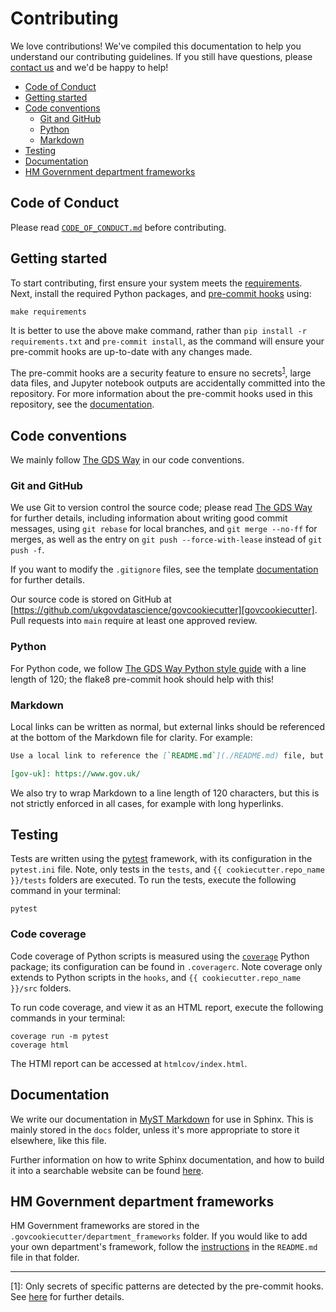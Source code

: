 # Contributing

We love contributions! We've compiled this documentation to help you understand our contributing guidelines. If you
still have questions, please [contact us][email] and we'd be happy to help!

- [Code of Conduct](#code-of-conduct)
- [Getting started](#getting-started)
- [Code conventions](#code-conventions)
  - [Git and GitHub](#git-and-github)
  - [Python](#python)
  - [Markdown](#markdown)
- [Testing](#testing)
- [Documentation](#documentation)
- [HM Government department frameworks](#hm-government-department-frameworks)

## Code of Conduct

Please read [`CODE_OF_CONDUCT.md`][code-of-conduct] before contributing.

## Getting started

To start contributing, first ensure your system meets the [requirements][readme-requirements]. Next, install the
required Python packages, and [pre-commit hooks][pre-commit] using:

```shell
make requirements
```

It is better to use the above make command, rather than `pip install -r requirements.txt` and `pre-commit install`, as
the command will ensure your pre-commit hooks are up-to-date with any changes made.

The pre-commit hooks are a security feature to ensure no secrets<sup>[1](#footnote-1)</sup>, large data files, and
Jupyter notebook outputs are accidentally committed into the repository. For more information about the pre-commit
hooks used in this repository, see the [documentation][docs-pre-commit-hooks].

## Code conventions

We mainly follow [The GDS Way][gds-way] in our code conventions.

### Git and GitHub

We use Git to version control the source code; please read [The GDS Way][gds-way-git] for further details, including
information about writing good commit messages, using `git rebase` for local branches, and `git merge --no-ff` for
merges, as well as the entry on `git push --force-with-lease` instead of `git push -f`.

If you want to modify the `.gitignore` files, see the template [documentation][docs-updating-gitignore] for further
details.

Our source code is stored on GitHub at [https://github.com/ukgovdatascience/govcookiecutter][govcookiecutter]. Pull
requests into `main` require at least one approved review.

### Python

For Python code, we follow [The GDS Way Python style guide][gds-way-python] with a line length of 120; the flake8
pre-commit hook should help with this!

### Markdown

Local links can be written as normal, but external links should be referenced at the bottom of the Markdown file for
clarity. For example:

```md
Use a local link to reference the [`README.md`](./README.md) file, but an external link for [GOV.UK][gov-uk].

[gov-uk]: https://www.gov.uk/
```

We also try to wrap Markdown to a line length of 120 characters, but this is not strictly enforced in all cases, for
example with long hyperlinks.

## Testing

Tests are written using the [pytest][pytest] framework, with its configuration in the `pytest.ini` file. Note, only
tests in the `tests`, and `{{ cookiecutter.repo_name }}/tests` folders are executed. To run the tests, execute the
following command in your terminal:

```shell
pytest
```

### Code coverage

Code coverage of Python scripts is measured using the [`coverage`][coverage] Python package; its configuration can be
found in `.coveragerc`. Note coverage only extends to Python scripts in the `hooks`, and
`{{ cookiecutter.repo_name }}/src` folders.

To run code coverage, and view it as an HTML report, execute the following commands in your terminal:

```shell
coverage run -m pytest
coverage html
```

The HTMl report can be accessed at `htmlcov/index.html`.

## Documentation

We write our documentation in [MyST Markdown][myst] for use in Sphinx. This is mainly stored in the `docs` folder,
unless it's more appropriate to store it elsewhere, like this file.

Further information on how to write Sphinx documentation, and how to build it into a searchable website can be found
[here][docs-write-sphinx-documentation].

## HM Government department frameworks

HM Government frameworks are stored in the `.govcookiecutter/department_frameworks` folder. If you would like to add
your own department's framework, follow the [instructions][docs-govcookiecutter-frameworks] in the `README.md` file in
that folder.

---

<a name="footnote-1">[1]</a>: Only secrets of specific patterns are detected by the pre-commit hooks. See
[here][docs-pre-commit-hooks-secrets-definition] for further details.

[code-of-conduct]: ./CODE_OF_CONDUCT.md
[coverage]: https://coverage.readthedocs.io/
[docs-govcookiecutter-frameworks]: ./%7B%7B%20cookiecutter.repo_name%20%7D%7D/.govcookiecutter/department_frameworks/README.md
[docs-pre-commit-hooks]: ./%7B%7B%20cookiecutter.repo_name%20%7D%7D/docs/contributor_guide/pre_commit_hooks.md
[docs-pre-commit-hooks-secrets-definition]: ./%7B%7B%20cookiecutter.repo_name%20%7D%7D/docs/contributor_guide/pre_commit_hooks.md#definition-of-a-secret-according-to-detect-secrets
[docs-updating-gitignore]: ./%7B%7B%20cookiecutter.repo_name%20%7D%7D/docs/contributor_guide/updating_gitignore.md
[docs-write-sphinx-documentation]: ./%7B%7B%20cookiecutter.repo_name%20%7D%7D/docs/contributor_guide/writing_sphinx_documentation.md
[email]: mailto:gdsdatascience@digital.cabinet-office.gov.uk
[gds-way]: https://gds-way.cloudapps.digital/
[gds-way-git]: https://gds-way.cloudapps.digital/standards/source-code.html
[gds-way-python]: https://gds-way.cloudapps.digital/manuals/programming-languages/python/python.html#python-style-guide
[govcookiecutter]: https://github.com/ukgovdatascience/govcookiecutter
[govcookiecutter-frameworks]: ./%7B%7B%20cookiecutter.repo_name%20%7D%7D/.govcookiecutter/department_frameworks
[myst]: https://myst-parser.readthedocs.io/
[pre-commit]: https://pre-commit.com/
[pytest]: https://docs.pytest.org/
[readme-requirements]: ./README.md#requirements-to-create-a-cookiecutter-template

